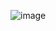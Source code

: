 ![image](https://user-images.githubusercontent.com/43238519/172029745-9b9051d8-efe6-43d2-9d83-250e9497f73d.png)
